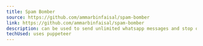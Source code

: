 ```yaml
---
title: Spam Bomber
source: https://github.com/ammarbinfaisal/spam-bomber
link: https://github.com/ammarbinfaisal/spam-bomber
description: can be used to send unlimited whatsapp messages and stop only when you want it to
techUsed: uses puppeteer
---
```

